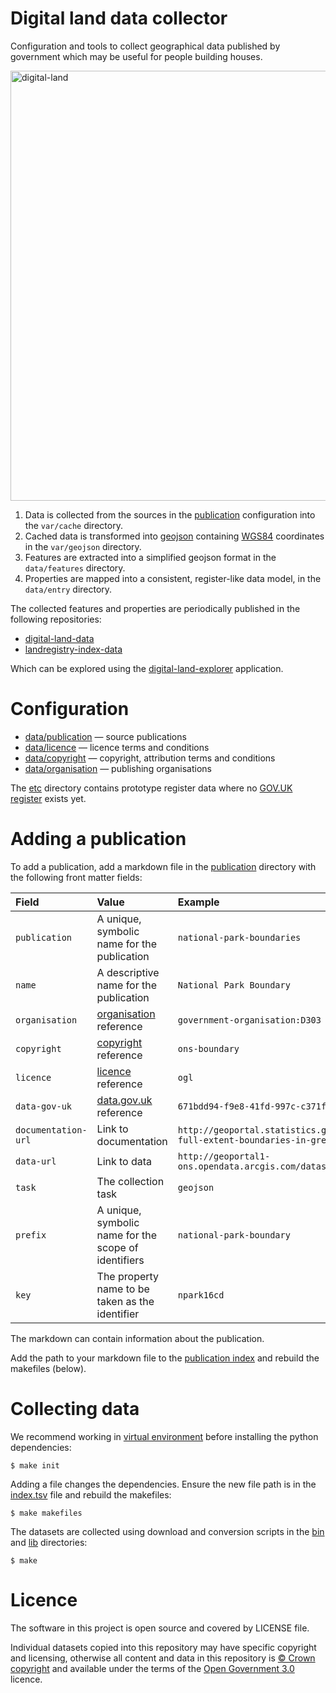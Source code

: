 # Digital land data collector

Configuration and tools to collect geographical data published by government which may be useful for people building houses.

<a href="https://www.flickr.com/photos/psd/42622352081/" title="digital-land"><img src="https://farm2.staticflickr.com/1744/42622352081_70e90a4622_b.jpg" width="1024" height="688" alt="digital-land"></a>

  1. Data is collected from the sources in the [publication](publication) configuration into the `var/cache` directory.
  2. Cached data is transformed into [geojson](http://geojson.org/) containing [WGS84](https://www.gov.uk/government/publications/open-standards-for-government/exchange-of-location-point) coordinates in the `var/geojson` directory.
  3. Features are extracted into a simplified geojson format in the `data/features` directory.
  4. Properties are mapped into a consistent, register-like data model, in the `data/entry` directory.

The collected features and properties are periodically published in the following repositories:

  * [digital-land-data](https://github.com/communitiesuk/digital-land-data) 
  * [landregistry-index-data](https://github.com/communitiesuk/landregistry-index-data)

Which can be explored using the [digital-land-explorer](https://github.com/communitiesuk/digital-land-explorer) application.

# Configuration

  * [data/publication](data/publication) — source publications
  * [data/licence](data/licence) — licence terms and conditions
  * [data/copyright](data/copyright) — copyright, attribution terms and conditions
  * [data/organisation](data/organisation.tsv) — publishing organisations

The [etc](etc) directory contains prototype register data where no [GOV.UK register](https://www.registers.service.gov.uk/) exists yet.

# Adding a publication

To add a publication, add a markdown file in the [publication](publication) directory with the following front matter fields:

| Field | Value | Example |
| :---- | :---- | :------ |
| `publication` | A unique, symbolic name for the publication | `national-park-boundaries` |
| `name` | A descriptive name for the publication | `National Park Boundary` |
| `organisation` | [organisation](data/organisation.tsv) reference | `government-organisation:D303` |
| `copyright` | [copyright](data/copyright) reference | `ons-boundary` |
| `licence` | [licence](data/licence) reference | `ogl` |
| `data-gov-uk` | [data.gov.uk](https://data.gov.uk) reference | `671bdd94-f9e8-41fd-997c-c371fca050de` |
| `documentation-url` | Link to documentation | `http://geoportal.statistics.gov.uk/datasets/national-parks-august-2016-full-extent-boundaries-in-great-britain` |
| `data-url` | Link to data | `http://geoportal1-ons.opendata.arcgis.com/datasets/df607d4ffa124cdca8317e3e63d45d78_1.geojson` |
| `task` | The collection task | `geojson` |
| `prefix` | A unique, symbolic name for the scope of identifiers | `national-park-boundary` |
| `key` | The property name to be taken as the identifier | `npark16cd` |

The markdown can contain information about the publication.

Add the path to your markdown file to the [publication index](data/publication/index.tsv) and rebuild the makefiles (below).

# Collecting data

We recommend working in [virtual environment](http://docs.python-guide.org/en/latest/dev/virtualenvs/) before installing the python dependencies:

    $ make init

Adding a file changes the dependencies. Ensure the new file path is in the [index.tsv](data/publication/index.tsv) file and rebuild the makefiles:

    $ make makefiles

The datasets are collected using download and conversion scripts in the [bin](bin) and [lib](lib) directories:

    $ make

# Licence

The software in this project is open source and covered by LICENSE file.

Individual datasets copied into this repository may have specific copyright and licensing, otherwise all content and data in this repository is
[© Crown copyright](http://www.nationalarchives.gov.uk/information-management/re-using-public-sector-information/copyright-and-re-use/crown-copyright/)
and available under the terms of the [Open Government 3.0](https://www.nationalarchives.gov.uk/doc/open-government-licence/version/3/) licence.
